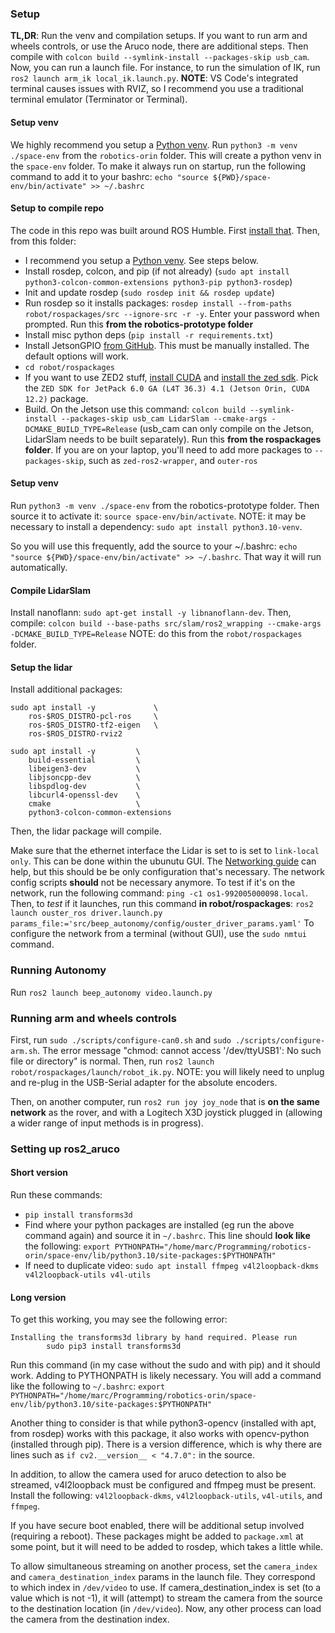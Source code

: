 ### Setup
**TL,DR**: Run the venv and compilation setups. If you want to run arm
and wheels controls, or use the Aruco node, there are additional steps.
Then compile with `colcon build --symlink-install --packages-skip usb_cam`.
Now, you can run a launch file. For instance, to run the simulation of
IK, run `ros2 launch arm_ik local_ik.launch.py`. **NOTE**: VS Code's
integrated terminal causes issues with RVIZ, so I recommend you use
a traditional terminal emulator (Terminator or Terminal).

#### Setup venv
We highly recommend you setup a [Python venv](https://docs.python.org/3/library/venv.html).
Run `python3 -m venv ./space-env` from the `robotics-orin` folder. This will create a python
venv in the `space-env` folder. To make it always run on startup, run the following command
to add it to your bashrc: `echo "source ${PWD}/space-env/bin/activate" >> ~/.bashrc`

#### Setup to compile repo
The code in this repo was built around ROS Humble. First [install that](https://docs.ros.org/en/humble/Installation.html).
Then, from this folder:
- I recommend you setup a [Python venv](https://docs.python.org/3/library/venv.html). See steps below.
- Install rosdep, colcon, and pip (if not already) (`sudo apt install python3-colcon-common-extensions python3-pip python3-rosdep`)
- Init and update rosdep (`sudo rosdep init && rosdep update`)
- Run rosdep so it installs packages: `rosdep install --from-paths robot/rospackages/src --ignore-src -r -y`. Enter your password when prompted.
Run this **from the robotics-prototype folder**
- Install misc python deps (`pip install -r requirements.txt`)
- Install JetsonGPIO [from GitHub](https://github.com/pjueon/JetsonGPIO/blob/master/docs/installation_guide.md). This must be manually installed. The default options will work.
- `cd robot/rospackages`
- If you want to use ZED2 stuff, [install CUDA](https://developer.nvidia.com/cuda-downloads) and [install the zed sdk](https://www.stereolabs.com/en-ca/developers/release). Pick the
`ZED SDK for JetPack 6.0 GA (L4T 36.3) 4.1 (Jetson Orin, CUDA 12.2)` package.
- Build. On the Jetson use this command: `colcon build --symlink-install --packages-skip usb_cam LidarSlam --cmake-args -DCMAKE_BUILD_TYPE=Release` (usb_cam can only compile on the Jetson, LidarSlam needs to be built separately). Run this **from the rospackages folder**.
If you are on your laptop, you'll need to add more packages to `--packages-skip`, such as `zed-ros2-wrapper`, and 
`outer-ros`

#### Setup venv
Run `python3 -m venv ./space-env` from the robotics-prototype folder. Then source it to activate it: `source space-env/bin/activate`. NOTE: it may be necessary to install a dependency: `sudo apt install python3.10-venv`.

So you will use this frequently, add the source to your ~/.bashrc: `echo "source ${PWD}/space-env/bin/activate" >> ~/.bashrc`.
That way it will run automatically.

#### Compile LidarSlam
Install nanoflann: `sudo apt-get install -y libnanoflann-dev`. Then, compile:
`colcon build --base-paths src/slam/ros2_wrapping --cmake-args -DCMAKE_BUILD_TYPE=Release`
NOTE: do this from the `robot/rospackages` folder.

#### Setup the lidar
Install additional packages:
```
sudo apt install -y             \
    ros-$ROS_DISTRO-pcl-ros     \
    ros-$ROS_DISTRO-tf2-eigen   \
    ros-$ROS_DISTRO-rviz2
```
```
sudo apt install -y         \
    build-essential         \
    libeigen3-dev           \
    libjsoncpp-dev          \
    libspdlog-dev           \
    libcurl4-openssl-dev    \
    cmake                   \
    python3-colcon-common-extensions
```
Then, the lidar package will compile.


Make sure that the ethernet interface the Lidar is set to is set to `link-local only`. This can be done within the 
ubunutu GUI. The [Networking guide](https://static.ouster.dev/sensor-docs/image_route1/image_route2/networking_guide/networking_guide.html)
can help, but this should be be only configuration that's necessary. The network config scripts **should**
not be necessary anymore. To test if it's on the network, run the following command:
`ping -c1 os1-992005000098.local`. Then, to *test* if it launches, run this command **in robot/rospackages**:
`ros2 launch ouster_ros driver.launch.py  params_file:='src/beep_autonomy/config/ouster_driver_params.yaml'`
To configure the network from a terminal (without GUI), use the `sudo nmtui` command.

### Running Autonomy
Run `ros2 launch beep_autonomy video.launch.py`

### Running arm and wheels controls
First, run `sudo ./scripts/configure-can0.sh` and `sudo ./scripts/configure-arm.sh`. The 
error message "chmod: cannot access '/dev/ttyUSB1': No such file or directory" is normal.
Then, run `ros2 launch robot/rospackages/launch/robot_ik.py`. NOTE: you will likely
need to unplug and re-plug in the USB-Serial adapter for the absolute encoders.

Then, on another computer, run `ros2 run joy joy_node` that is **on the same network**
as the rover, and with a Logitech X3D joystick plugged in (allowing a wider range
of input methods is in progress).

### Setting up ros2_aruco

#### Short version
Run these commands:
- `pip install transforms3d`
- Find where your python packages are installed (eg run the above command again) and source it in `~/.bashrc`. This line should
**look like** the following: `export PYTHONPATH="/home/marc/Programming/robotics-orin/space-env/lib/python3.10/site-packages:$PYTHONPATH"`
- If need to duplicate video: `sudo apt install ffmpeg v4l2loopback-dkms v4l2loopback-utils v4l-utils`

#### Long version
To get this working, you may see the following error:
```
Installing the transforms3d library by hand required. Please run
        sudo pip3 install transforms3d
```
Run this command (in my case without the sudo and with pip) and it should work.
Adding to PYTHONPATH is likely necessary. You will add a command like the following to `~/.bashrc`: 
`export PYTHONPATH="/home/marc/Programming/robotics-orin/space-env/lib/python3.10/site-packages:$PYTHONPATH"`

Another thing to consider is that while python3-opencv (installed with apt, from rosdep) works with
this package, it also works with opencv-python (installed through pip). There is a version difference,
which is why there are lines such as `if cv2.__version__ < "4.7.0":` in the source.

In addition, to allow the camera used for aruco detection to also be streamed, v4l2loopback must be configured
and ffmpeg must be present. Install the following: `v4l2loopback-dkms`, `v4l2loopback-utils`, `v4l-utils`, and `ffmpeg`.

If you have secure boot enabled, there will be additional setup involved (requiring a reboot). These packages might be added to `package.xml` 
at some point, but it will need to be added to rosdep, which takes a little while.

To allow simultaneous streaming on another process, set the `camera_index` and `camera_destination_index` params in the launch file.
They correspond to which index in `/dev/video` to use. If camera_destination_index is set (to a value which is not -1), it will
(attempt) to stream the camera from the source to the destination location (in `/dev/video`). Now, any other process can
load the camera from the destination index.